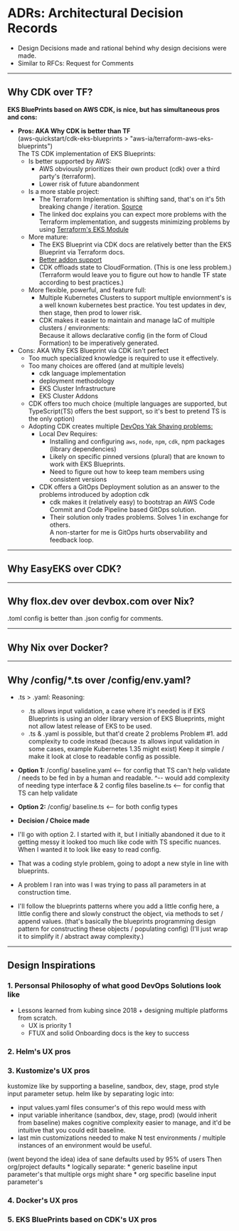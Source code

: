 # ADRs: Architectural Decision Records
* Design Decisions made and rational behind why design decisions were made.  
* Similar to RFCs: Request for Comments

---------------------------------------------------------------------------------------------------------

## Why CDK over TF?
**EKS BluePrints based on AWS CDK, is nice, but has simultaneous pros and cons:**
* **Pros: AKA Why CDK is better than TF**  
  (aws-quickstart/cdk-eks-blueprints > "aws-ia/terraform-aws-eks-blueprints")  
  The TS CDK implementation of EKS Blueprints:
  * Is better supported by AWS:
    * AWS obviously prioritizes their own product (cdk) over a third party's (terraform).
    * Lower risk of future abandonment
  * Is a more stable project:
    * The Terraform Implementation is shifting sand, that's on it's 5th breaking change
      / iteration. [Source](https://aws-ia.github.io/terraform-aws-eks-blueprints/v4-to-v5/motivation/)
    * The linked doc explains you can expect more problems with the Terraform 
      implementation, and suggests minimizing problems by using [Terraform's EKS 
      Module](https://registry.terraform.io/modules/terraform-aws-modules/eks/aws/latest)
  * More mature:
    * The EKS Blueprint via CDK docs are relatively better than the EKS Blueprint via Terraform docs.
    * [Better addon support](https://aws-quickstart.github.io/cdk-eks-blueprints/addons/#supported-add-ons)
    * CDK offloads state to CloudFormation. (This is one less problem.)
      (Terraform would leave you to figure out how to handle TF state according to best practices.)
  * More flexible, powerful, and feature full:
    * Multiple Kubernetes Clusters to support multiple enviornment's is a well known
      kubernetes best practice. You test updates in dev, then stage, then prod to lower risk.
    * CDK makes it easier to maintain and manage IaC of multiple clusters / environments:  
      Because it allows declarative config (in the form of Cloud Formation) to be imperatively generated.
* Cons: AKA Why EKS Blueprint via CDK isn't perfect
  * Too much specialized knowledge is required to use it effectively.
  * Too many choices are offered (and at multiple levels)
     * cdk language implementation
     * deployment methodology
     * EKS Cluster Infrastructure 
     * EKS Cluster Addons
  * CDK offers too much choice (multiple languages are supported, but TypeScript(TS) offers the best
    support, so it's best to pretend TS is the only option)
  * Adopting CDK creates multiple [DevOps Yak Shaving problems:](https://dev.to/dance2die/shaving-yak-4g2m)
    * Local Dev Requires: 
      * Installing and configuring `aws`, `node`, `npm`, `cdk`, npm packages (library dependencies)
      * Likely on specific pinned versions (plural) that are known to work with EKS Blueprints.
      * Need to figure out how to keep team members using consistent versions
    * CDK offers a GitOps Deployment solution as an answer to the problems introduced by adoption cdk
      * cdk makes it (relatively easy) to bootstrap an AWS Code Commit and Code Pipeline based GitOps solution.
      * Their solution only trades problems. Solves 1 in exchange for others.  
        A non-starter for me is GitOps hurts observability and feedback loop.

---------------------------------------------------------------------------------------------------------

## Why EasyEKS over CDK?

---------------------------------------------------------------------------------------------------------

## Why flox.dev over devbox.com over Nix?
.toml config is better than .json config for comments.

---------------------------------------------------------------------------------------------------------

## Why Nix over Docker?

---------------------------------------------------------------------------------------------------------

## Why /config/*.ts over /config/env.yaml?
* .ts > .yaml:
  Reasoning:
  * .ts allows input validation, a case where it's needed is if EKS Blueprints is using
    an older library version of EKS Blueprints, might not allow latest release of EKS to be used.
  * .ts & .yaml is possible, but that'd create 2 problems
    Problem #1. add complexity to code 
    instead
(because .ts allows input validation in some cases, example Kubernetes 1.35 might exist)
Keep it simple / make it look at close to readable config as possible.

* **Option 1:**
/config/
baseline.yaml  <-- for config that TS can't help validate / needs to be fed in by a human and readable.
                   ^-- would add complexity of needing type interface & 2 config files
baseline.ts    <-- for config that TS can help validate

* **Option 2:**
/config/
baseline.ts    <-- for both config types

* **Decision / Choice made**
* I'll go with option 2. I started with it, but I initially abandoned it due to it getting messy
  it looked too much like code with TS specific nuances. When I wanted it to look like easy to read config.
* That was a coding style problem, going to adopt a new style in line with blueprints.
* A problem I ran into was I was trying to pass all parameters in at construction time.
* I'll follow the blueprints patterns where you add a little config here, a little config there
  and slowly construct the object, via methods to set / append values.
  (that's basically the blueprints programming design pattern for constructing these objects / populating config)
  (I'll just wrap it to simplify it / abstract away complexity.)




---------------------------------------------------------------------------------------------------------

## Design Inspirations
### 1. Personsal Philosophy of what good DevOps Solutions look like
* Lessons learned from kubing since 2018 + designing multiple platforms from scratch.
  * UX is priority 1
  * FTUX and solid Onboarding docs is the key to success

### 2. Helm's UX pros

### 3. Kustomize's UX pros

  kustomize like by supporting a baseline, sandbox, dev, stage, prod style input parameter setup.
  helm like by separating logic into:
  * input values.yaml files consumer's of this repo would mess with
  * input variable inheritance (sandbox, dev, stage, prod) (would inherit from baseline)
    makes cognitive complexity easier to manage, and it'd be intuitive that you could edit baseline.
  * last min customizations needed to make N test environments / multiple instances of an environment would be useful.  


(went beyond the idea)
  idea of sane defaults used by 95% of users
  Then org/project defaults
    * logically separate: 
    * generic baseline input parameter's that multiple orgs might share
    * org specific baseline input parameter's

### 4. Docker's UX pros

### 5. EKS BluePrints based on CDK's UX pros

